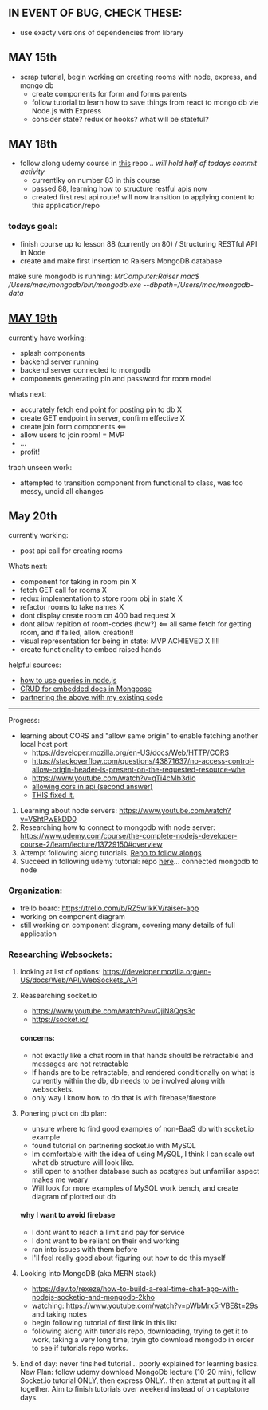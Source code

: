 ## IN EVENT OF BUG, CHECK THESE:
- use exacty versions of dependencies from library

## MAY 15th
- scrap tutorial, begin working on creating rooms with node, express, and mongo db
    - create components for form and forms parents
    - follow tutorial to learn how to save things from react to mongo db vie Node.js with Express 
    - consider state? redux or hooks? what will be stateful?

## MAY 18th

- follow along udemy course in [this](https://github.com/KeturahDev/node-mongo-udemy) repo .. *will hold half of todays commit activity*
    - currentlky on number 83 in this course
    - passed 88, learning how to structure restful apis now
    - created first rest api route! will now transition to applying content to this application/repo

### todays goal:
- finish course up to lesson 88 (currently on 80) / Structuring RESTful API in Node
- create and make first insertion to Raisers MongoDB database


make sure mongodb is running: *MrComputer:Raiser mac$ /Users/mac/mongodb/bin/mongodb.exe --dbpath=/Users/mac/mongodb-data*

## [MAY 19th](https://www.youtube.com/watch?v=gVgtq01fN9M)
currently have working:
- splash components
- backend server running
- backend server connected to mongodb
- components generating pin and password for room model

whats next:
- accurately fetch end point for posting pin to db X 
- create GET endpoint in server, confirm effective X
- create join form components <==
- allow users to join room! = MVP
- ...
- profit!

trach unseen work:
- attempted to transition component from functional to class, was too messy, undid all changes

## May 20th
currently working:
- post api call for creating rooms

Whats next:
- component for taking in room pin X
- fetch GET call for rooms X
- redux implementation to store room obj in state X
- refactor rooms to take names X
- dont display create room on 400 bad request X
- dont allow repition of room-codes (how?) <== all same fetch for getting room, and if failed, allow creation!!
- visual representation for being in state: MVP ACHIEVED X !!!! 
- create functionality to embed raised hands

helpful sources:
- [how to use queries in node.js](https://stackabuse.com/get-query-strings-and-parameters-in-express-js/)
- [CRUD for embedded docs in Mongoose](https://mongoosejs.com/docs/2.7.x/docs/embedded-documents.html)
- [partnering the above with my existing code](https://stackoverflow.com/questions/37537493/how-to-create-an-embedded-document-that-follows-a-model-with-mongoose)

--------------------------------------------------
Progress:
- learning about CORS and "allow same origin" to enable fetching another local host port
    - https://developer.mozilla.org/en-US/docs/Web/HTTP/CORS
    - https://stackoverflow.com/questions/43871637/no-access-control-allow-origin-header-is-present-on-the-requested-resource-whe
    - https://www.youtube.com/watch?v=qTi4cMb3dIo
    - [allowing cors in api (second answer)](https://stackoverflow.com/questions/36878255/allow-access-control-allow-origin-header-using-html5-fetch-api)
    - [THIS fixed it.](https://chrome.google.com/webstore/detail/allow-cors-access-control/lhobafahddgcelffkeicbaginigeejlf)


1. Learning about node servers: https://www.youtube.com/watch?v=VShtPwEkDD0
2. Researching how to connect to mongodb with node server: https://www.udemy.com/course/the-complete-nodejs-developer-course-2/learn/lecture/13729150#overview
3. Attempt following along tutorials. [Repo to follow alongs](https://github.com/KeturahDev/node-server/tree/master/MERN)
4. Succeed in following udemy tutorial: repo [here](https://github.com/KeturahDev/Node-Mongo)... connected mongodb to node

### Organization: 
- trello board: https://trello.com/b/RZ5w1kKV/raiser-app
- working on component diagram
- still working on component diagram, covering many details of full application


### Researching Websockets:
1. looking at list of options: https://developer.mozilla.org/en-US/docs/Web/API/WebSockets_API
2. Reasearching socket.io

    * https://www.youtube.com/watch?v=vQjiN8Qgs3c
    * https://socket.io/
    #### concerns:
    - not exactly like a chat room in that hands should be retractable and messages are not retractable
    - If hands are to be retractable, and rendered conditionally on what is currently within the db, db needs to be involved along with websockets.
    - only way I know how to do that is with firebase/firestore

3. Ponering pivot on db plan: 
    - unsure where to find good examples of non-BaaS db with socket.io example
    - found tutorial on partnering socket.io with MySQL
    - Im comfortable with the idea of using MySQL, I think I can scale out what db structure will look like.
    - still open to another database such as postgres but unfamiliar aspect makes me weary 
    - Will look for more examples of MySQL work bench, and create diagram of plotted out db

    #### why I want to avoid firebase
    - I dont want to reach a limit and pay for service
    - I dont want to be reliant on their end working
    - ran into issues with them before
    - I'll feel really good about figuring out how to do this myself

4. Looking into MongoDB (aka MERN stack)
   - https://dev.to/rexeze/how-to-build-a-real-time-chat-app-with-nodejs-socketio-and-mongodb-2kho
   - watching: https://www.youtube.com/watch?v=pWbMrx5rVBE&t=29s and taking notes
   - begin following tutorial of first link in this list
   - following along with tutorials repo, downloading, trying to get it to work, taking a very long time, tryin gto download mongodb in order to see if tutorials repo works.

5. End of day: never finsihed tutorial... poorly explained for learning basics. New Plan: follow udemy download MongoDb lecture (10-20 min), follow Socket.io tutorial ONLY, then express ONLY.. then attemt at putting it all together. Aim to finish tutorials over weekend instead of on captstone days. 